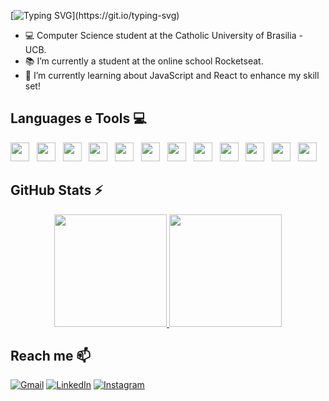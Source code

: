 [![Typing SVG](https://readme-typing-svg.herokuapp.com?font=Righteous&size=35&pause=1000&color=86FA00&random=false&width=435&lines=Hi+there!+%F0%9F%91%8B+I'm+Erick!)](https://git.io/typing-svg)

- 💻 Computer Science student at the Catholic University of Brasilia - UCB.
- 📚 I’m currently a student at the online school Rocketseat.
- 🌱 I’m currently learning about JavaScript and React to enhance my skill set!


## Languages e Tools 💻
<div>
  <img src="https://cdn.jsdelivr.net/gh/devicons/devicon@latest/icons/html5/html5-original.svg" width="30px" height="30px"/> &nbsp
  <img src="https://cdn.jsdelivr.net/gh/devicons/devicon@latest/icons/css3/css3-original.svg" width="30px" height="30px"/> &nbsp
  <img src="https://cdn.jsdelivr.net/gh/devicons/devicon@latest/icons/bootstrap/bootstrap-original.svg" width="30px" height="30px"/> &nbsp
  <img src="https://cdn.jsdelivr.net/gh/devicons/devicon@latest/icons/c/c-original.svg" width="30px" height="30px"/> &nbsp
  <img src="https://cdn.jsdelivr.net/gh/devicons/devicon@latest/icons/javascript/javascript-original.svg" width="30px" height="30px"/> &nbsp
  <img src="https://cdn.jsdelivr.net/gh/devicons/devicon@latest/icons/react/react-original.svg" width="30px" height="30px"/> &nbsp
  <img src="https://cdn.jsdelivr.net/gh/devicons/devicon@latest/icons/nodejs/nodejs-original-wordmark.svg" width="30px" height="30px"/> &nbsp        
  <img src="https://cdn.jsdelivr.net/gh/devicons/devicon@latest/icons/python/python-original.svg" width="30px" height="30px"/> &nbsp
  <img src="https://cdn.jsdelivr.net/gh/devicons/devicon@latest/icons/java/java-original.svg" width="30px" height="30px"/> &nbsp
  <img src="https://cdn.jsdelivr.net/gh/devicons/devicon@latest/icons/mysql/mysql-original.svg" width="30px" height="30px"/> &nbsp
  <img src="https://cdn.jsdelivr.net/gh/devicons/devicon@latest/icons/wordpress/wordpress-plain.svg" width="30px" height="30px"/> &nbsp
  <img src="https://cdn.jsdelivr.net/gh/devicons/devicon@latest/icons/figma/figma-original.svg" width="30px" height="30px"/> &nbsp
</div>

## GitHub Stats ⚡

<div align="center">
  <a href="https://github.com/Erick-A-Martins">
    <img height="180em" src="https://github-readme-stats.vercel.app/api/top-langs/?username=Erick-A-Martins&layout=compact&langs_count=7&theme=radical"/>
  </a>
  <a href="https://git.io/streak-stats">
    <img height="180em" src="https://streak-stats.demolab.com/?user=Erick-A-Martins&theme=radical"/>
  </a>
</div>


## Reach me 📫
[![Gmail](https://img.shields.io/badge/-Gmail-86FA00FF?style=for-the-badge&logo=gmail&logoColor=white)](mailto:erickalvesqmartins@gmail.com)
[![LinkedIn](https://img.shields.io/badge/LinkedIn-86FA00FF?style=for-the-badge&logo=linkedin&logoColor=white)](https://www.linkedin.com/in/erickalvesmartins/)
[![Instagram](https://img.shields.io/badge/Instagram-86FA00FF?style=for-the-badge&logo=instagram&logoColor=white)](https://www.instagram.com/erickqmartins/) 





